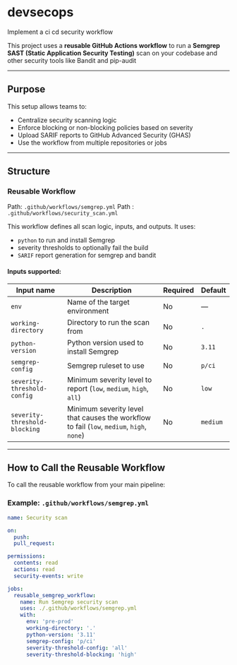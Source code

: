 # devsecops
Implement a ci cd security workflow

This project uses a **reusable GitHub Actions workflow** to run a **Semgrep SAST (Static Application Security Testing)** scan on your codebase and other security tools like Bandit and pip-audit

---

## Purpose

This setup allows teams to:

- Centralize security scanning logic
- Enforce blocking or non-blocking policies based on severity
- Upload SARIF reports to GitHub Advanced Security (GHAS)
- Use the workflow from multiple repositories or jobs

---

## Structure

### Reusable Workflow

Path: `.github/workflows/semgrep.yml`
Path : `.github/workflows/security_scan.yml`

This workflow defines all scan logic, inputs, and outputs. It uses:

- `python` to run and install Semgrep
- severity thresholds to optionally fail the build
- `SARIF` report generation for semgrep and bandit

#### Inputs supported:

| Input name                     | Description                                                    | Required | Default     |
|-------------------------------|----------------------------------------------------------------|----------|-------------|
| `env`                         | Name of the target environment                                 | No       | —           |
| `working-directory`           | Directory to run the scan from                                 | No       | `.`         |
| `python-version`              | Python version used to install Semgrep                         | No       | `3.11`      |
| `semgrep-config`              | Semgrep ruleset to use                                         | No       | `p/ci`      |
| `severity-threshold-config`   | Minimum severity level to report (`low`, `medium`, `high`, `all`) | No   | `low`       |
| `severity-threshold-blocking` | Minimum severity level that causes the workflow to fail (`low`, `medium`, `high`, `none`) | No | `medium`    |

---

## How to Call the Reusable Workflow

To call the reusable workflow from your main pipeline:

### Example: `.github/workflows/semgrep.yml`

```yaml
name: Security scan

on:
  push:
  pull_request:

permissions:
  contents: read
  actions: read
  security-events: write

jobs:
  reusable_semgrep_workflow:
    name: Run Semgrep security scan
    uses: ./.github/workflows/semgrep.yml
    with:
      env: 'pre-prod'
      working-directory: '.'
      python-version: '3.11'
      semgrep-config: 'p/ci'
      severity-threshold-config: 'all'
      severity-threshold-blocking: 'high'
